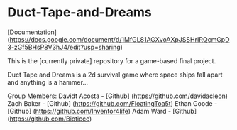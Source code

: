 # Duct-Tape-and-Dreams

[Documentation] (https://docs.google.com/document/d/1MfGL81AGXvoAXpJSSHrIRQcmGpD3-zGf5BHsP8V3hJ4/edit?usp=sharing)

This is the [currently private] repository for a game-based final project.

Duct Tape and Dreams is a 2d survival game where space ships fall apart and anything is a hammer...

Group Members:
Davidt Acosta - [Github] (https://github.com/davidacleon)
Zach Baker    - [Github] (https://github.com/FloatingToa5t)
Ethan Goode   - [Github] (https://github.com/Inventor4life)
Adam Ward     - [Github] (https://github.com/Bioticcc)
